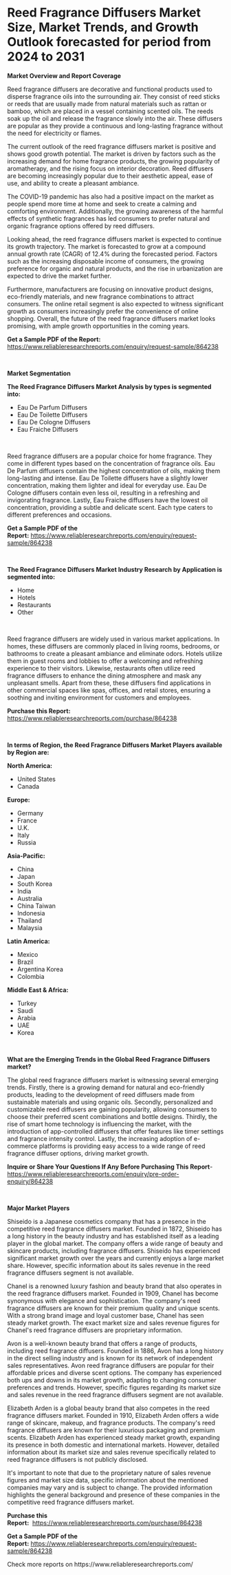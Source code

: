<p><h1>Reed Fragrance Diffusers Market Size, Market Trends, and Growth Outlook forecasted for period from 2024 to 2031</h1></p><p><strong>Market Overview and Report Coverage</strong></p>
<p><p>Reed fragrance diffusers are decorative and functional products used to disperse fragrance oils into the surrounding air. They consist of reed sticks or reeds that are usually made from natural materials such as rattan or bamboo, which are placed in a vessel containing scented oils. The reeds soak up the oil and release the fragrance slowly into the air. These diffusers are popular as they provide a continuous and long-lasting fragrance without the need for electricity or flames.</p><p>The current outlook of the reed fragrance diffusers market is positive and shows good growth potential. The market is driven by factors such as the increasing demand for home fragrance products, the growing popularity of aromatherapy, and the rising focus on interior decoration. Reed diffusers are becoming increasingly popular due to their aesthetic appeal, ease of use, and ability to create a pleasant ambiance.</p><p>The COVID-19 pandemic has also had a positive impact on the market as people spend more time at home and seek to create a calming and comforting environment. Additionally, the growing awareness of the harmful effects of synthetic fragrances has led consumers to prefer natural and organic fragrance options offered by reed diffusers.</p><p>Looking ahead, the reed fragrance diffusers market is expected to continue its growth trajectory. The market is forecasted to grow at a compound annual growth rate (CAGR) of 12.4% during the forecasted period. Factors such as the increasing disposable income of consumers, the growing preference for organic and natural products, and the rise in urbanization are expected to drive the market further.</p><p>Furthermore, manufacturers are focusing on innovative product designs, eco-friendly materials, and new fragrance combinations to attract consumers. The online retail segment is also expected to witness significant growth as consumers increasingly prefer the convenience of online shopping. Overall, the future of the reed fragrance diffusers market looks promising, with ample growth opportunities in the coming years.</p></p>
<p><strong>Get a Sample PDF of the Report:</strong> <a href="https://www.reliableresearchreports.com/enquiry/request-sample/864238">https://www.reliableresearchreports.com/enquiry/request-sample/864238</a></p>
<p>&nbsp;</p>
<p><strong>Market Segmentation</strong></p>
<p><strong>The Reed Fragrance Diffusers Market Analysis by types is segmented into:</strong></p>
<p><ul><li>Eau De Parfum Diffusers</li><li>Eau De Toilette Diffusers</li><li>Eau De Cologne Diffusers</li><li>Eau Fraiche Diffusers</li></ul></p>
<p>&nbsp;</p>
<p><p>Reed fragrance diffusers are a popular choice for home fragrance. They come in different types based on the concentration of fragrance oils. Eau De Parfum diffusers contain the highest concentration of oils, making them long-lasting and intense. Eau De Toilette diffusers have a slightly lower concentration, making them lighter and ideal for everyday use. Eau De Cologne diffusers contain even less oil, resulting in a refreshing and invigorating fragrance. Lastly, Eau Fraiche diffusers have the lowest oil concentration, providing a subtle and delicate scent. Each type caters to different preferences and occasions.</p></p>
<p><strong>Get a Sample PDF of the Report:</strong>&nbsp;<a href="https://www.reliableresearchreports.com/enquiry/request-sample/864238">https://www.reliableresearchreports.com/enquiry/request-sample/864238</a></p>
<p>&nbsp;</p>
<p><strong>The Reed Fragrance Diffusers Market Industry Research by Application is segmented into:</strong></p>
<p><ul><li>Home</li><li>Hotels</li><li>Restaurants</li><li>Other</li></ul></p>
<p>&nbsp;</p>
<p><p>Reed fragrance diffusers are widely used in various market applications. In homes, these diffusers are commonly placed in living rooms, bedrooms, or bathrooms to create a pleasant ambiance and eliminate odors. Hotels utilize them in guest rooms and lobbies to offer a welcoming and refreshing experience to their visitors. Likewise, restaurants often utilize reed fragrance diffusers to enhance the dining atmosphere and mask any unpleasant smells. Apart from these, these diffusers find applications in other commercial spaces like spas, offices, and retail stores, ensuring a soothing and inviting environment for customers and employees.</p></p>
<p><strong>Purchase this Report:</strong>&nbsp; <a href="https://www.reliableresearchreports.com/purchase/864238">https://www.reliableresearchreports.com/purchase/864238</a></p>
<p>&nbsp;</p>
<p><strong>In terms of Region, the Reed Fragrance Diffusers Market Players available by Region are:</strong></p>
<p>
    <p> <strong> North America: </strong>
        <ul>
            <li>United States</li>
            <li>Canada</li>
        </ul>
        </p> 
    <p> <strong> Europe: </strong>
        <ul>
            <li>Germany</li>
            <li>France</li>
            <li>U.K.</li>
            <li>Italy</li>
            <li>Russia</li>
        </ul>
        </p> 
    <p> <strong> Asia-Pacific: </strong>
        <ul>
            <li>China</li>
            <li>Japan</li>
            <li>South Korea</li>
            <li>India</li>
            <li>Australia</li>
            <li>China Taiwan</li>
            <li>Indonesia</li>
            <li>Thailand</li>
            <li>Malaysia</li>
        </ul>
        </p> 
    <p> <strong> Latin America: </strong>
        <ul>
            <li>Mexico</li>
            <li>Brazil</li>
            <li>Argentina Korea</li>
            <li>Colombia</li>
        </ul>
        </p> 
    <p> <strong> Middle East & Africa: </strong>
        <ul>
            <li>Turkey</li>
            <li>Saudi</li>
            <li>Arabia</li>
            <li>UAE</li>
            <li>Korea</li>
        </ul>
    </p>
    </p>
<p>&nbsp;</p>
<p><strong>What are the Emerging Trends in the Global Reed Fragrance Diffusers market?</strong></p>
<p><p>The global reed fragrance diffusers market is witnessing several emerging trends. Firstly, there is a growing demand for natural and eco-friendly products, leading to the development of reed diffusers made from sustainable materials and using organic oils. Secondly, personalized and customizable reed diffusers are gaining popularity, allowing consumers to choose their preferred scent combinations and bottle designs. Thirdly, the rise of smart home technology is influencing the market, with the introduction of app-controlled diffusers that offer features like timer settings and fragrance intensity control. Lastly, the increasing adoption of e-commerce platforms is providing easy access to a wide range of reed fragrance diffuser options, driving market growth.</p></p>
<p><strong>Inquire or Share Your Questions If Any Before Purchasing This Report</strong>- <a href="https://www.reliableresearchreports.com/enquiry/pre-order-enquiry/864238">https://www.reliableresearchreports.com/enquiry/pre-order-enquiry/864238</a></p>
<p>&nbsp;</p>
<p><strong>Major Market Players</strong></p>
<p><p>Shiseido is a Japanese cosmetics company that has a presence in the competitive reed fragrance diffusers market. Founded in 1872, Shiseido has a long history in the beauty industry and has established itself as a leading player in the global market. The company offers a wide range of beauty and skincare products, including fragrance diffusers. Shiseido has experienced significant market growth over the years and currently enjoys a large market share. However, specific information about its sales revenue in the reed fragrance diffusers segment is not available.</p><p>Chanel is a renowned luxury fashion and beauty brand that also operates in the reed fragrance diffusers market. Founded in 1909, Chanel has become synonymous with elegance and sophistication. The company's reed fragrance diffusers are known for their premium quality and unique scents. With a strong brand image and loyal customer base, Chanel has seen steady market growth. The exact market size and sales revenue figures for Chanel's reed fragrance diffusers are proprietary information.</p><p>Avon is a well-known beauty brand that offers a range of products, including reed fragrance diffusers. Founded in 1886, Avon has a long history in the direct selling industry and is known for its network of independent sales representatives. Avon reed fragrance diffusers are popular for their affordable prices and diverse scent options. The company has experienced both ups and downs in its market growth, adapting to changing consumer preferences and trends. However, specific figures regarding its market size and sales revenue in the reed fragrance diffusers segment are not available.</p><p>Elizabeth Arden is a global beauty brand that also competes in the reed fragrance diffusers market. Founded in 1910, Elizabeth Arden offers a wide range of skincare, makeup, and fragrance products. The company's reed fragrance diffusers are known for their luxurious packaging and premium scents. Elizabeth Arden has experienced steady market growth, expanding its presence in both domestic and international markets. However, detailed information about its market size and sales revenue specifically related to reed fragrance diffusers is not publicly disclosed.</p><p>It's important to note that due to the proprietary nature of sales revenue figures and market size data, specific information about the mentioned companies may vary and is subject to change. The provided information highlights the general background and presence of these companies in the competitive reed fragrance diffusers market.</p></p>
<p><strong>Purchase this Report:</strong>&nbsp;&nbsp;<a href="https://www.reliableresearchreports.com/purchase/864238">https://www.reliableresearchreports.com/purchase/864238</a></p>
<p></p>
<p><strong>Get a Sample PDF of the Report:</strong>&nbsp;<a href="https://www.reliableresearchreports.com/enquiry/request-sample/864238">https://www.reliableresearchreports.com/enquiry/request-sample/864238</a></p>
<p>Check more reports on https://www.reliableresearchreports.com/</p>